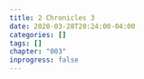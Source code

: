 ```yaml
---
title: 2 Chronicles 3
date: 2020-03-28T20:24:00-04:00
categories: []
tags: []
chapter: "003"
inprogress: false
---
```


